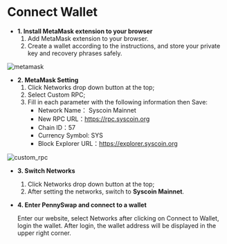 # Connect Wallet

- **1. Install MetaMask extension to your browser**
    1. Add MetaMask extension to your browser.
    2. Create a wallet according to the instructions, and store your private key and recovery phrases safely.

![metamask](https://i.ibb.co/44LN2Qh/metamask.png)

- **2. MetaMask Setting**
    1. Click Networks drop down button at the top;
    2. Select Custom RPC;
    3. Fill in each parameter with the following information then Save:
        * Network Name： Syscoin Mainnet
        * New RPC URL：https://rpc.syscoin.org
        * Chain ID：57
        * Currency Symbol: SYS
        * Block Explorer URL：https://explorer.syscoin.org

![custom_rpc](https://i.ibb.co/3kVwpHv/metamask-setting.jpg)

- **3. Switch Networks**
    1. Click Networks drop down button at the top;
    2. After setting the networks, switch to **Syscoin Mainnet**.

- **4. Enter PennySwap and connect to a wallet**

    Enter our website, select Networks after clicking on Connect to Wallet, login the wallet. After login, the wallet address will be displayed in the upper right corner.